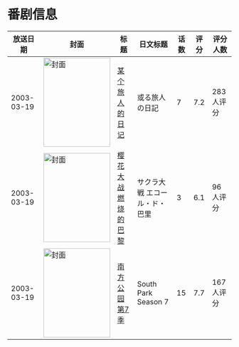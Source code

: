 # 番剧信息

|放送日期|封面|标题|日文标题|话数|评分|评分人数|
|---|---|---|---|---|---|---|
|2003-03-19|<img src="https://lain.bgm.tv/pic/cover/c/81/26/9996_CaB3B.jpg" alt="封面" style="width:150px;height:200px;object-fit:cover;">|[某个旅人的日记](https://bangumi.tv/subject/9996)|或る旅人の日記|7|7.2|283人评分|
|2003-03-19|<img src="https://lain.bgm.tv/pic/cover/c/2b/ad/20932_xQIeA.jpg" alt="封面" style="width:150px;height:200px;object-fit:cover;">|[樱花大战 燃烧的巴黎](https://bangumi.tv/subject/20932)|サクラ大戦 エコール・ド・巴里|3|6.1|96人评分|
|2003-03-19|<img src="https://lain.bgm.tv/pic/cover/c/3f/13/60606_7KU67.jpg" alt="封面" style="width:150px;height:200px;object-fit:cover;">|[南方公园 第7季](https://bangumi.tv/subject/60606)|South Park Season 7|15|7.7|167人评分|
